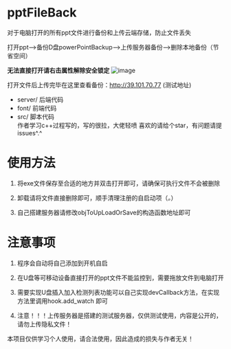 # pptFileBack

对于电脑打开的所有ppt文件进行备份和上传云端存储，防止文件丢失

打开ppt-->备份D盘powerPointBackup-->上传服务器备份-->删除本地备份（节省空间）

**无法直接打开请右击属性解除安全锁定**
![image]()

打开文件后上传完毕在这里查看备份：http://39.101.70.77    (测试地址)

- server/ 后端代码
- font/ 前端代码
- src/ 脚本代码\
作者学习c++过程写的，写的很拉，大佬轻喷
喜欢的请给个star，有问题请提issues^.^
# 使用方法

 1. 将exe文件保存至合适的地方并双击打开即可，请确保可执行文件不会被删除
  
 2. 卸载请将文件直接删除即可，顺手清理注册的自启动项（*。*）
 
 3. 自己搭建服务器请修改objToUpLoadOrSave的构造函数地址即可
 
# 注意事项
1. 程序会自动将自己添加到开机自启

2. 在U盘等可移动设备直接打开的ppt文件不能监控到，需要拖放文件到电脑打开

3. 需要实现U盘插入加入检测列表功能可以自己实现devCallback方法，在实现方法里调用hook.add_watch 即可

4. 注意！！！上传服务器是搭建的测试服务器，仅供测试使用，内容是公开的，请勿上传隐私文件！

本项目仅供学习个人使用，请合法使用，因此造成的损失与作者无关！

